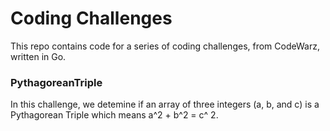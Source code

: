 # Coding Challenges

This repo contains code for a series of coding challenges, from CodeWarz, written in Go.

### PythagoreanTriple
In this challenge, we detemine if an array of three integers (a, b, and c) is a Pythagorean Triple which means a^2 + b^2 = c^ 2.